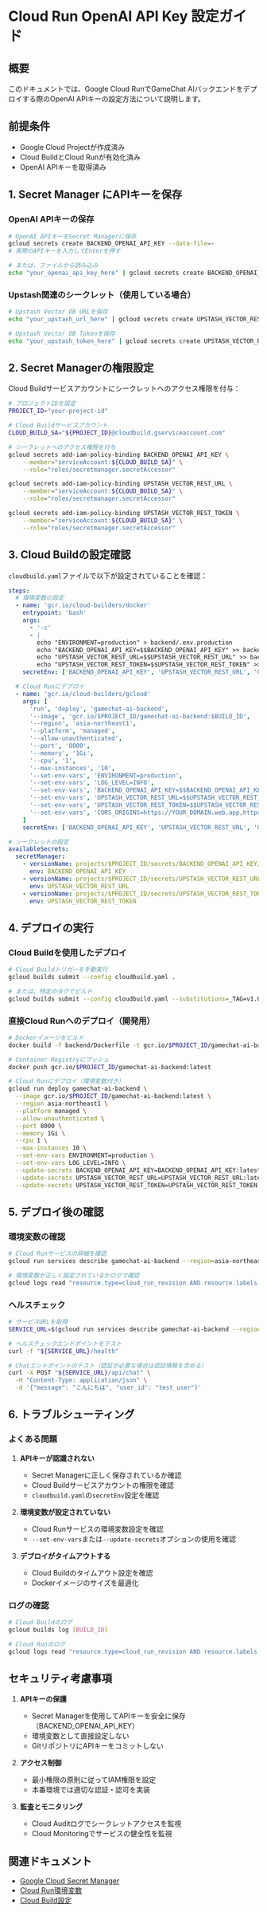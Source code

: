 # Cloud Run OpenAI API Key 設定ガイド

## 概要

このドキュメントでは、Google Cloud RunでGameChat AIバックエンドをデプロイする際のOpenAI APIキーの設定方法について説明します。

## 前提条件

- Google Cloud Projectが作成済み
- Cloud BuildとCloud Runが有効化済み
- OpenAI APIキーを取得済み

## 1. Secret Manager にAPIキーを保存

### OpenAI APIキーの保存

```bash
# OpenAI APIキーをSecret Managerに保存
gcloud secrets create BACKEND_OPENAI_API_KEY --data-file=-
# 実際のAPIキーを入力してEnterを押す

# または、ファイルから読み込み
echo "your_openai_api_key_here" | gcloud secrets create BACKEND_OPENAI_API_KEY --data-file=-
```

### Upstash関連のシークレット（使用している場合）

```bash
# Upstash Vector DB URLを保存
echo "your_upstash_url_here" | gcloud secrets create UPSTASH_VECTOR_REST_URL --data-file=-

# Upstash Vector DB Tokenを保存
echo "your_upstash_token_here" | gcloud secrets create UPSTASH_VECTOR_REST_TOKEN --data-file=-
```

## 2. Secret Managerの権限設定

Cloud Buildサービスアカウントにシークレットへのアクセス権限を付与：

```bash
# プロジェクトIDを設定
PROJECT_ID="your-project-id"

# Cloud Buildサービスアカウント
CLOUD_BUILD_SA="${PROJECT_ID}@cloudbuild.gserviceaccount.com"

# シークレットへのアクセス権限を付与
gcloud secrets add-iam-policy-binding BACKEND_OPENAI_API_KEY \
    --member="serviceAccount:${CLOUD_BUILD_SA}" \
    --role="roles/secretmanager.secretAccessor"

gcloud secrets add-iam-policy-binding UPSTASH_VECTOR_REST_URL \
    --member="serviceAccount:${CLOUD_BUILD_SA}" \
    --role="roles/secretmanager.secretAccessor"

gcloud secrets add-iam-policy-binding UPSTASH_VECTOR_REST_TOKEN \
    --member="serviceAccount:${CLOUD_BUILD_SA}" \
    --role="roles/secretmanager.secretAccessor"
```

## 3. Cloud Buildの設定確認

`cloudbuild.yaml`ファイルで以下が設定されていることを確認：

```yaml
steps:
  # 環境変数の設定
  - name: 'gcr.io/cloud-builders/docker'
    entrypoint: 'bash'
    args:
      - '-c'
      - |
        echo "ENVIRONMENT=production" > backend/.env.production
        echo "BACKEND_OPENAI_API_KEY=$$BACKEND_OPENAI_API_KEY" >> backend/.env.production
        echo "UPSTASH_VECTOR_REST_URL=$$UPSTASH_VECTOR_REST_URL" >> backend/.env.production
        echo "UPSTASH_VECTOR_REST_TOKEN=$$UPSTASH_VECTOR_REST_TOKEN" >> backend/.env.production
    secretEnv: ['BACKEND_OPENAI_API_KEY', 'UPSTASH_VECTOR_REST_URL', 'UPSTASH_VECTOR_REST_TOKEN']

  # Cloud Runにデプロイ
  - name: 'gcr.io/cloud-builders/gcloud'
    args: [
      'run', 'deploy', 'gamechat-ai-backend',
      '--image', 'gcr.io/$PROJECT_ID/gamechat-ai-backend:$BUILD_ID',
      '--region', 'asia-northeast1',
      '--platform', 'managed',
      '--allow-unauthenticated',
      '--port', '8000',
      '--memory', '1Gi',
      '--cpu', '1',
      '--max-instances', '10',
      '--set-env-vars', 'ENVIRONMENT=production',
      '--set-env-vars', 'LOG_LEVEL=INFO',
      '--set-env-vars', 'BACKEND_OPENAI_API_KEY=$$BACKEND_OPENAI_API_KEY',
      '--set-env-vars', 'UPSTASH_VECTOR_REST_URL=$$UPSTASH_VECTOR_REST_URL',
      '--set-env-vars', 'UPSTASH_VECTOR_REST_TOKEN=$$UPSTASH_VECTOR_REST_TOKEN',
      '--set-env-vars', 'CORS_ORIGINS=https://YOUR_DOMAIN.web.app,https://YOUR_DOMAIN.firebaseapp.com'
    ]
    secretEnv: ['BACKEND_OPENAI_API_KEY', 'UPSTASH_VECTOR_REST_URL', 'UPSTASH_VECTOR_REST_TOKEN']

# シークレットの設定
availableSecrets:
  secretManager:
    - versionName: projects/$PROJECT_ID/secrets/BACKEND_OPENAI_API_KEY/versions/latest
      env: BACKEND_OPENAI_API_KEY
    - versionName: projects/$PROJECT_ID/secrets/UPSTASH_VECTOR_REST_URL/versions/latest
      env: UPSTASH_VECTOR_REST_URL
    - versionName: projects/$PROJECT_ID/secrets/UPSTASH_VECTOR_REST_TOKEN/versions/latest
      env: UPSTASH_VECTOR_REST_TOKEN
```

## 4. デプロイの実行

### Cloud Buildを使用したデプロイ

```bash
# Cloud Buildトリガーを手動実行
gcloud builds submit --config cloudbuild.yaml .

# または、特定のタグでビルド
gcloud builds submit --config cloudbuild.yaml --substitutions=_TAG=v1.0.0 .
```

### 直接Cloud Runへのデプロイ（開発用）

```bash
# Dockerイメージをビルド
docker build -f backend/Dockerfile -t gcr.io/$PROJECT_ID/gamechat-ai-backend:latest .

# Container Registryにプッシュ
docker push gcr.io/$PROJECT_ID/gamechat-ai-backend:latest

# Cloud Runにデプロイ（環境変数付き）
gcloud run deploy gamechat-ai-backend \
  --image gcr.io/$PROJECT_ID/gamechat-ai-backend:latest \
  --region asia-northeast1 \
  --platform managed \
  --allow-unauthenticated \
  --port 8000 \
  --memory 1Gi \
  --cpu 1 \
  --max-instances 10 \
  --set-env-vars ENVIRONMENT=production \
  --set-env-vars LOG_LEVEL=INFO \
  --update-secrets BACKEND_OPENAI_API_KEY=BACKEND_OPENAI_API_KEY:latest \
  --update-secrets UPSTASH_VECTOR_REST_URL=UPSTASH_VECTOR_REST_URL:latest \
  --update-secrets UPSTASH_VECTOR_REST_TOKEN=UPSTASH_VECTOR_REST_TOKEN:latest
```

## 5. デプロイ後の確認

### 環境変数の確認

```bash
# Cloud Runサービスの詳細を確認
gcloud run services describe gamechat-ai-backend --region=asia-northeast1

# 環境変数が正しく設定されているかログで確認
gcloud logs read "resource.type=cloud_run_revision AND resource.labels.service_name=gamechat-ai-backend" --limit=50
```

### ヘルスチェック

```bash
# サービスURLを取得
SERVICE_URL=$(gcloud run services describe gamechat-ai-backend --region=asia-northeast1 --format='value(status.url)')

# ヘルスチェックエンドポイントをテスト
curl -f "${SERVICE_URL}/health"

# Chatエンドポイントのテスト（認証が必要な場合は認証情報を含める）
curl -X POST "${SERVICE_URL}/api/chat" \
  -H "Content-Type: application/json" \
  -d '{"message": "こんにちは", "user_id": "test_user"}'
```

## 6. トラブルシューティング

### よくある問題

1. **APIキーが認識されない**
   - Secret Managerに正しく保存されているか確認
   - Cloud Buildサービスアカウントの権限を確認
   - `cloudbuild.yaml`の`secretEnv`設定を確認

2. **環境変数が設定されていない**
   - Cloud Runサービスの環境変数設定を確認
   - `--set-env-vars`または`--update-secrets`オプションの使用を確認

3. **デプロイがタイムアウトする**
   - Cloud Buildのタイムアウト設定を確認
   - Dockerイメージのサイズを最適化

### ログの確認

```bash
# Cloud Buildのログ
gcloud builds log [BUILD_ID]

# Cloud Runのログ
gcloud logs read "resource.type=cloud_run_revision AND resource.labels.service_name=gamechat-ai-backend" --limit=50 --format="table(timestamp,severity,textPayload)"
```

## セキュリティ考慮事項

1. **APIキーの保護**
   - Secret Managerを使用してAPIキーを安全に保存（BACKEND_OPENAI_API_KEY）
   - 環境変数として直接設定しない
   - GitリポジトリにAPIキーをコミットしない

2. **アクセス制御**
   - 最小権限の原則に従ってIAM権限を設定
   - 本番環境では適切な認証・認可を実装

3. **監査とモニタリング**
   - Cloud Auditログでシークレットアクセスを監視
   - Cloud Monitoringでサービスの健全性を監視

## 関連ドキュメント

- [Google Cloud Secret Manager](https://cloud.google.com/secret-manager/docs)
- [Cloud Run環境変数](https://cloud.google.com/run/docs/configuring/environment-variables)
- [Cloud Build設定](https://cloud.google.com/build/docs/configuring-builds/use-secrets)

